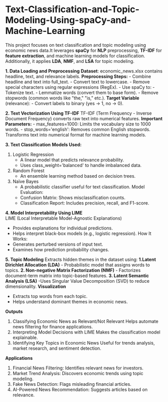 # Text-Classification-and-Topic-Modeling-Using-spaCy-and-Machine-Learning
This project focuses on text classification and topic modeling using economic news data.It leverages **spaCy** for **NLP** preprocessing, **TF-IDF** for **feature extraction**, and machine learning models for classification. Additionally, it applies **LDA**, **NMF**, and **LSA** for topic modeling.

**1. Data Loading and Preprocessing**
     **Dataset**: economic_news.xlsx contains headline, text, and relevance labels.
     **Preprocessing Steps:**
        - Combine headline and text into full_text.
        - Convert text to lowercase.
        - Remove special characters using regular expressions (RegEx).
        - Use spaCy to:
            - Tokenize text.
            - Lemmatize words (convert them to base form).
            - Remove stopwords (common words like "the," "is," etc.).
      **Target Variable** (relevance):
            - Convert labels to binary (yes → 1, no → 0).

**2. Text Vectorization Using TF-IDF**
     TF-IDF (Term Frequency - Inverse Document Frequency) converts raw text into numerical 
     features.
     **Important Parameters:**
         - max_features=1000: Limits the vocabulary size to 1000 words.
         - stop_words='english': Removes common English stopwords.
      Transforms text into numerical format for machine learning models.

**3. Text Classification**
**Models Used:**
1. Logistic Regression
   - A linear model that predicts relevance probability.
   - Uses class_weight='balanced' to handle imbalanced data.
2. Random Forest
   - An ensemble learning method based on decision trees.
3. Naïve Bayes
   - A probabilistic classifier useful for text classification.
Model Evaluation:
   - Confusion Matrix: Shows misclassification counts.
   - Classification Report: Includes precision, recall, and F1-score.

**4. Model Interpretability Using LIME**  
LIME (Local Interpretable Model-Agnostic Explanations)
   - Provides explanations for individual predictions.
   - Helps interpret black-box models (e.g., logistic regression).
How It Works:
   - Generates perturbed versions of input text.
   - Examines how prediction probability changes.

**5. Topic Modeling**
Extracts hidden themes in the dataset using:
**1.Latent Dirichlet Allocation (LDA)**
    - Probabilistic model that assigns words to topics.
**2. Non-negative Matrix Factorization (NMF)**
     - Factorizes document-term matrix into topic-based features.
**3. Latent Semantic Analysis (LSA)**
    -Uses Singular Value Decomposition (SVD) to reduce dimensionality.
**Visualization**
  - Extracts top words from each topic.
  - Helps understand dominant themes in economic news.

**Outputs**
1. Classifying Economic News as Relevant/Not Relevant
   Helps automate news filtering for finance applications.
2. Interpreting Model Decisions with LIME
   Makes the classification model explainable.
3. Identifying Key Topics in Economic News
   Useful for trends analysis, market research, and sentiment detection.

**Applications**
1. Financial News Filtering: Identifies relevant news for investors.
2. Market Trend Analysis: Discovers economic trends using topic modeling.
3. Fake News Detection: Flags misleading financial articles.
4. AI-Powered News Recommendation: Suggests articles based on relevance.
